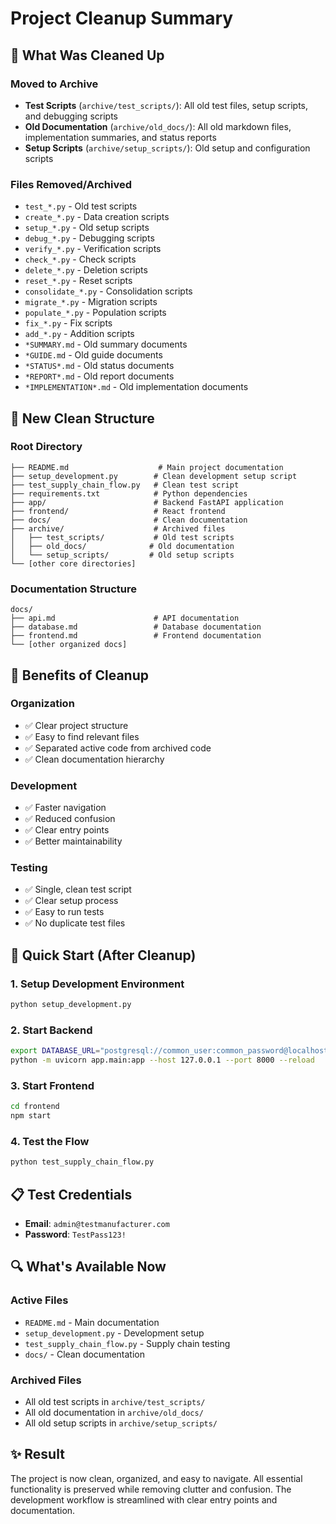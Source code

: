 # Project Cleanup Summary

## 🧹 What Was Cleaned Up

### Moved to Archive
- **Test Scripts** (`archive/test_scripts/`): All old test files, setup scripts, and debugging scripts
- **Old Documentation** (`archive/old_docs/`): All old markdown files, implementation summaries, and status reports
- **Setup Scripts** (`archive/setup_scripts/`): Old setup and configuration scripts

### Files Removed/Archived
- `test_*.py` - Old test scripts
- `create_*.py` - Data creation scripts
- `setup_*.py` - Old setup scripts
- `debug_*.py` - Debugging scripts
- `verify_*.py` - Verification scripts
- `check_*.py` - Check scripts
- `delete_*.py` - Deletion scripts
- `reset_*.py` - Reset scripts
- `consolidate_*.py` - Consolidation scripts
- `migrate_*.py` - Migration scripts
- `populate_*.py` - Population scripts
- `fix_*.py` - Fix scripts
- `add_*.py` - Addition scripts
- `*SUMMARY.md` - Old summary documents
- `*GUIDE.md` - Old guide documents
- `*STATUS*.md` - Old status documents
- `*REPORT*.md` - Old report documents
- `*IMPLEMENTATION*.md` - Old implementation documents

## 📁 New Clean Structure

### Root Directory
```
├── README.md                    # Main project documentation
├── setup_development.py        # Clean development setup script
├── test_supply_chain_flow.py   # Clean test script
├── requirements.txt            # Python dependencies
├── app/                        # Backend FastAPI application
├── frontend/                   # React frontend
├── docs/                       # Clean documentation
├── archive/                    # Archived files
│   ├── test_scripts/           # Old test scripts
│   ├── old_docs/              # Old documentation
│   └── setup_scripts/         # Old setup scripts
└── [other core directories]
```

### Documentation Structure
```
docs/
├── api.md                      # API documentation
├── database.md                 # Database documentation
├── frontend.md                 # Frontend documentation
└── [other organized docs]
```

## 🎯 Benefits of Cleanup

### Organization
- ✅ Clear project structure
- ✅ Easy to find relevant files
- ✅ Separated active code from archived code
- ✅ Clean documentation hierarchy

### Development
- ✅ Faster navigation
- ✅ Reduced confusion
- ✅ Clear entry points
- ✅ Better maintainability

### Testing
- ✅ Single, clean test script
- ✅ Clear setup process
- ✅ Easy to run tests
- ✅ No duplicate test files

## 🚀 Quick Start (After Cleanup)

### 1. Setup Development Environment
```bash
python setup_development.py
```

### 2. Start Backend
```bash
export DATABASE_URL="postgresql://common_user:common_password@localhost:5432/common_db"
python -m uvicorn app.main:app --host 127.0.0.1 --port 8000 --reload
```

### 3. Start Frontend
```bash
cd frontend
npm start
```

### 4. Test the Flow
```bash
python test_supply_chain_flow.py
```

## 📋 Test Credentials
- **Email**: `admin@testmanufacturer.com`
- **Password**: `TestPass123!`

## 🔍 What's Available Now

### Active Files
- `README.md` - Main documentation
- `setup_development.py` - Development setup
- `test_supply_chain_flow.py` - Supply chain testing
- `docs/` - Clean documentation

### Archived Files
- All old test scripts in `archive/test_scripts/`
- All old documentation in `archive/old_docs/`
- All old setup scripts in `archive/setup_scripts/`

## ✨ Result

The project is now clean, organized, and easy to navigate. All essential functionality is preserved while removing clutter and confusion. The development workflow is streamlined with clear entry points and documentation.



